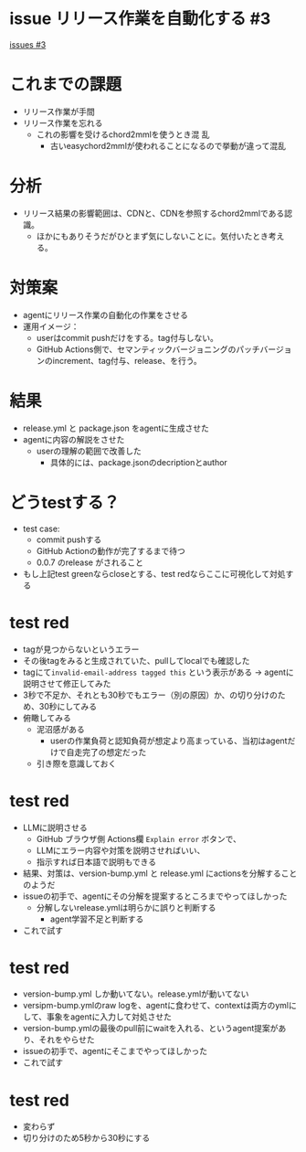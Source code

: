 # issue リリース作業を自動化する #3
[issues #3](https://github.com/cat2151/easychord2mml/issues/3)

# これまでの課題
- リリース作業が手間
- リリース作業を忘れる
    - これの影響を受けるchord2mmlを使うとき混
乱
        - 古いeasychord2mmlが使われることになるので挙動が違って混乱

# 分析
- リリース結果の影響範囲は、CDNと、CDNを参照するchord2mmlである認識。
    - ほかにもありそうだがひとまず気にしないことに。気付いたとき考える。

# 対策案
- agentにリリース作業の自動化の作業をさせる
- 運用イメージ：
    - userはcommit pushだけをする。tag付与しない。
    - GitHub Actions側で、セマンティックバージョニングのパッチバージョンのincrement、tag付与、release、を行う。

# 結果
- release.yml と package.json をagentに生成させた
- agentに内容の解説をさせた
    - userの理解の範囲で改善した
        - 具体的には、package.jsonのdecriptionとauthor

# どうtestする？
- test case:
    - commit pushする
    - GitHub Actionの動作が完了するまで待つ
    - 0.0.7 のrelease がされること
- もし上記test greenならcloseとする、test redならここに可視化して対処する

# test red
- tagが見つからないというエラー
- その後tagをみると生成されていた、pullしてlocalでも確認した
- tagにて`invalid-email-address tagged this` という表示がある → agentに説明させて修正してみた
- 3秒で不足か、それとも30秒でもエラー（別の原因）か、の切り分けのため、30秒にしてみる
- 俯瞰してみる
    - 泥沼感がある
        - userの作業負荷と認知負荷が想定より高まっている、当初はagentだけで自走完了の想定だった
    - 引き際を意識しておく

# test red
- LLMに説明させる
    - GitHub ブラウザ側 Actions欄 `Explain error` ボタンで、
    - LLMにエラー内容や対策を説明させればいい、
    - 指示すれば日本語で説明もできる
- 結果、対策は、version-bump.yml と release.yml にactionsを分解することのようだ
- issueの初手で、agentにその分解を提案するところまでやってほしかった
    - 分解しないrelease.ymlは明らかに誤りと判断する
        - agent学習不足と判断する
- これで試す

# test red
- version-bump.yml しか動いてない。release.ymlが動いてない
- versipm-bump.ymlのraw logを、agentに食わせて、contextは両方のymlにして、事象をagentに入力して対処させた
- version-bump.ymlの最後のpull前にwaitを入れる、というagent提案があり、それをやらせた
- issueの初手で、agentにそこまでやってほしかった
- これで試す

# test red
- 変わらず
- 切り分けのため5秒から30秒にする
